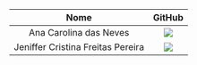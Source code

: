 
| Nome | GitHub | 
|:-----:|:----------:|
| Ana Carolina das Neves | <a href="https://github.com/AnaCarolinaNeves/P.O.O" target="_blanck"><img src = "https://img.shields.io/badge/GitHub-100000?style=for-the-badge&logo=github&logoColor=white" target="_blank"></a>
| Jeniffer Cristina Freitas Pereira | <a href="https://github.com/Jennyads/Projetos_POO" target="_blanck"><img src = "https://img.shields.io/badge/GitHub-100000?style=for-the-badge&logo=github&logoColor=white" target="_blank"></a>


